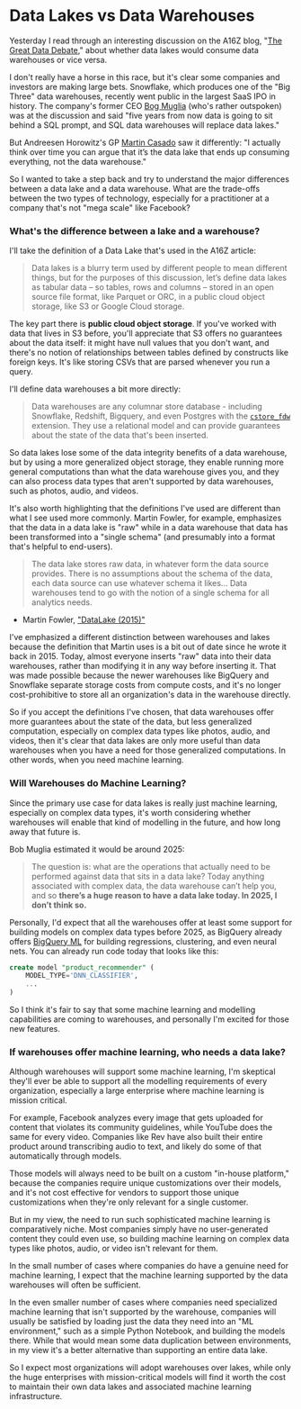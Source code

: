 # Data Lakes vs Data Warehouses

Yesterday I read through an interesting discussion on the A16Z blog, "[The Great Data Debate](https://a16z.com/2020/11/12/a16z-podcast-the-great-data-debate/)," about whether data lakes would consume data warehouses or vice versa.

I don't really have a horse in this race, but it's clear some companies and investors are making large bets. Snowflake, which produces one of the "Big Three" data warehouses, recently went public in the largest SaaS IPO in history. The company's former CEO [Bog Muglia](https://twitter.com/Bob_Muglia) (who's rather outspoken) was at the discussion and said "five years from now data is going to sit behind a SQL prompt, and SQL data warehouses will replace data lakes."

But Andreesen Horowitz's GP [Martin Casado](https://twitter.com/martin_casado) saw it differently: "I actually think over time you can argue that it’s the data lake that ends up consuming everything, not the data warehouse."

So I wanted to take a step back and try to understand the major differences between a data lake and a data warehouse. What are the trade-offs between the two types of technology, especially for a practitioner at a company that's not "mega scale" like Facebook?

### What's the difference between a lake and a warehouse?

I'll take the definition of a Data Lake that's used in the A16Z article:

> Data lakes is a blurry term used by different people to mean different things, but for the purposes of this discussion, let’s define data lakes as tabular data – so tables, rows and columns – stored in an open source file format, like Parquet or ORC, in a public cloud object storage, like S3 or Google Cloud storage.

The key part there is **public cloud object storage**. If you've worked with data that lives in S3 before, you'll appreciate that S3 offers no guarantees about the data itself: it might have null values that you don't want, and there's no notion of relationships between tables defined by constructs like foreign keys. It's like storing CSVs that are parsed whenever you run a query.

I'll define data warehouses a bit more directly:

>  Data warehouses are any columnar store database - including Snowflake, Redshift, Bigquery, and even Postgres with the [`cstore_fdw`](https://www.citusdata.com/blog/2014/04/03/columnar-store-for-analytics/) extension. They use a relational model and can provide guarantees about the state of the data that's been inserted.

So data lakes lose some of the data integrity benefits of a data warehouse, but by using a more generalized object storage, they enable running more general computations than what the data warehouse gives you, and they can also process data types that aren't supported by data warehouses, such as photos, audio, and videos.

It's also worth highlighting that the definitions I've used are different than what I see used more commonly. Martin Fowler, for example, emphasizes that the data in a data lake is "raw" while in a data warehouse that data has been transformed into a "single schema" (and presumably into a format that's helpful to end-users).

>  The data lake stores raw data, in whatever form the data source provides. There is no assumptions about the schema of the data, each data source can use whatever schema it likes... Data warehouses tend to go with the notion of a single schema for all analytics needs.
- Martin Fowler, ["DataLake (2015)"](https://martinfowler.com/bliki/DataLake.html)

I've emphasized a different distinction between warehouses and lakes because the definition that Martin uses is a bit out of date since he wrote it back in 2015. Today, almost everyone inserts "raw" data into their data warehouses, rather than modifying it in any way before inserting it. That was made possible because the newer warehouses like BigQuery and Snowflake separate storage costs from compute costs, and it's no longer cost-prohibitive to store all an organization's data in the warehouse directly.

So if you accept the definitions I've chosen, that data warehouses offer more guarantees about the state of the data, but less generalized computation, especially on complex data types like photos, audio, and videos, then it's clear that data lakes are only more useful than data warehouses when you have a need for those generalized computations. In other words, when you need machine learning. 

### Will Warehouses do Machine Learning?

Since the primary use case for data lakes is really just machine learning, especially on complex data types, it's worth considering whether warehouses will enable that kind of modelling in the future, and how long away that future is.  

Bob Muglia estimated it would be around 2025:

> The question is: what are the operations that actually need to be performed against data that sits in a data lake? Today anything associated with complex data, the data warehouse can’t help you, and so **there’s a huge reason to have a data lake today. In 2025, I don’t think so.**

Personally, I'd expect that all the warehouses offer at least some support for building models on complex data types before 2025, as BigQuery already offers [BigQuery ML](https://cloud.google.com/bigquery-ml/docs/introduction) for building regressions, clustering, and even neural nets. You can already run code today that looks like this:   

```sql
create model "product_recommender" (
    MODEL_TYPE='DNN_CLASSIFIER',
    ...
)
```

So I think it's fair to say that some machine learning and modelling capabilities are coming to warehouses, and personally I'm excited for those new features. 

### If warehouses offer machine learning, who needs a data lake?

Although warehouses will support some machine learning, I'm skeptical they'll ever be able to support all the modelling requirements of every organization, especially a large enterprise where machine learning is mission critical.

For example, Facebook analyzes every image that gets uploaded for content that violates its community guidelines, while YouTube does the same for every video. Companies like Rev have also built their entire product around transcribing audio to text, and likely do some of that automatically through models. 

Those models will always need to be built on a custom "in-house platform," because the companies require unique customizations over their models, and it's not cost effective for vendors to support those unique customizations when they're only relevant for a single customer.

But in my view, the need to run such sophisticated machine learning is comparatively niche. Most companies simply have no user-generated content they could even use, so building machine learning on complex data types like photos, audio, or video isn't relevant for them.

In the small number of cases where companies do have a genuine need for machine learning, I expect that the machine learning supported by the data warehouses will often be sufficient.

In the even smaller number of cases where companies need specialized machine learning that isn't supported by the warehouse, companies will usually be satisfied by loading just the data they need into an "ML environment," such as a simple Python Notebook, and building the models there. While that would mean some data duplication between environments, in my view it's a better alternative than supporting an entire data lake.

So I expect most organizations will adopt warehouses over lakes, while only the huge enterprises with mission-critical models will find it worth the cost to maintain their own data lakes and associated machine learning infrastructure.
